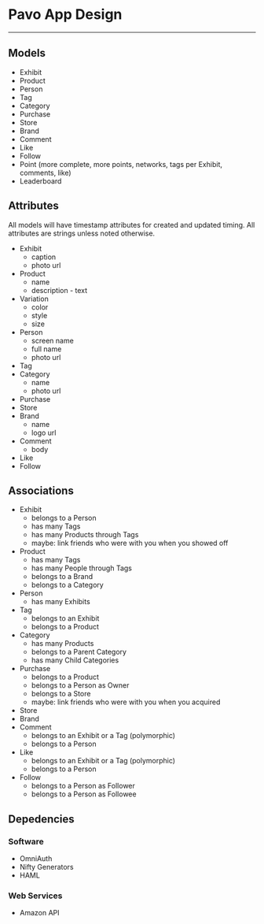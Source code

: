 # Pavo App Design

---

## Models
* Exhibit
* Product
* Person
* Tag
* Category
* Purchase
* Store
* Brand
* Comment
* Like
* Follow
* Point (more complete, more points, networks, tags per Exhibit, comments, like)
* Leaderboard

## Attributes

All models will have timestamp attributes for created and updated timing. All attributes are strings unless noted otherwise.

* Exhibit
  * caption
  * photo url
* Product
  * name
  * description - text
* Variation
  * color
  * style
  * size
* Person
  * screen name
  * full name
  * photo url
* Tag
* Category
  * name
  * photo url
* Purchase
* Store
* Brand
  * name
  * logo url
* Comment
  * body
* Like
* Follow

## Associations
* Exhibit
  * belongs to a Person
  * has many Tags
  * has many Products through Tags
  * maybe: link friends who were with you when you showed off
* Product
  * has many Tags
  * has many People through Tags
  * belongs to a Brand
  * belongs to a Category
* Person
  * has many Exhibits
* Tag
  * belongs to an Exhibit
  * belongs to a Product
* Category
  * has many Products
  * belongs to a Parent Category
  * has many Child Categories
* Purchase
  * belongs to a Product
  * belongs to a Person as Owner
  * belongs to a Store
  * maybe: link friends who were with you when you acquired
* Store
* Brand
* Comment
  * belongs to an Exhibit or a Tag (polymorphic)
  * belongs to a Person
* Like
  * belongs to an Exhibit or a Tag (polymorphic)
  * belongs to a Person
* Follow
  * belongs to a Person as Follower
  * belongs to a Person as Followee

## Depedencies
### Software
* OmniAuth
* Nifty Generators
* HAML

### Web Services
* Amazon API

